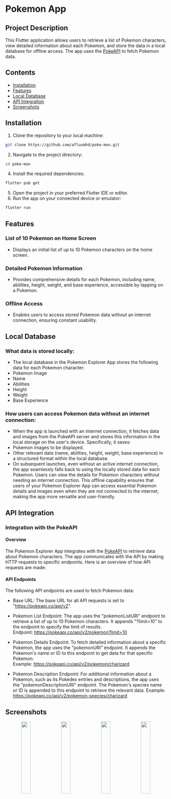 # Pokemon App

## Project Description
This Flutter application allows users to retrieve a list of Pokemon characters, view detailed information about each Pokemon, and store the data in a local database for offline access. The app uses the [PokeAPI](https://pokeapi.co/) to fetch Pokemon data.

## Contents
- [Installation](#installation)
- [Features](#features)
- [Local Database](#local-database)
- [API Integration](#api-integration)
- [Screenshots](#screenshots)

## Installation

1. Clone the repository to your local machine:
```bash
git clone https://github.com/afluxmhd/poke-mon.git
```

2. Navigate to the project directory:
```bash
cd poke-mon
```

4. Install the required dependencies:
```bash
flutter pub get
```

5. Open the project in your preferred Flutter IDE or editor.
6. Run the app on your connected device or emulator:
```bash
flutter run
```

## Features

### List of 10 Pokemon on Home Screen
- Displays an initial list of up to 10 Pokemon characters on the home screen.

### Detailed Pokemon Information
- Provides comprehensive details for each Pokemon, including name, abilities, height, weight, and base experience, accessible by tapping on a Pokemon.

### Offline Access
- Enables users to access stored Pokemon data without an internet connection, ensuring constant usability.

## Local Database

### What data is stored locally:
- The local database in the Pokemon Explorer App stores the following data for each Pokemon character:
- Pokemon Image
- Name
- Abilities
- Height
- Weight
- Base Experience

### How users can access Pokemon data without an internet connection:
- When the app is launched with an internet connection, it fetches data and images from the PokeAPI server and stores this information in the local storage on the user's device. Specifically, it saves:
- Pokemon images to be displayed.
- Other relevant data (name, abilities, height, weight, base experience) in a structured format within the local database.
- On subsequent launches, even without an active internet connection, the app seamlessly falls back to using the locally stored data for each Pokemon. Users can view the details for Pokemon characters without needing an internet connection.
This offline capability ensures that users of your Pokemon Explorer App can access essential Pokemon details and images even when they are not connected to the internet, making the app more versatile and user-friendly.

## API Integration

### Integration with the PokeAPI

#### Overview
The Pokemon Explorer App integrates with the [PokeAPI](https://pokeapi.co/) to retrieve data about Pokemon characters. The app communicates with the API by making HTTP requests to specific endpoints. Here is an overview of how API requests are made:

#### API Endpoints
The following API endpoints are used to fetch Pokemon data:

- Base URL: The base URL for all API requests is set to "https://pokeapi.co/api/v2".

- Pokemon List Endpoint: The app uses the "pokemonListURI" endpoint to retrieve a list of up to 10 Pokemon characters. It appends "?limit=10" to the endpoint to specify the limit of results.                              
  Endpoint: https://pokeapi.co/api/v2/pokemon?limit=10

- Pokemon Details Endpoint: To fetch detailed information about a specific Pokemon, the app uses the "pokemonURI" endpoint. It appends the Pokemon's name or ID to this endpoint to get data for that specific Pokemon.                          
  Example: https://pokeapi.co/api/v2/pokemon/charizard

- Pokemon Description Endpoint: For additional information about a Pokemon, such as its Pokedex entries and descriptions, the app uses the "pokemonDescriptionURI" endpoint. The Pokemon's species name or ID is appended to this endpoint to retrieve the relevant data.
  Example: https://pokeapi.co/api/v2/pokemon-species/charizard

## Screenshots

<p align="center">
  <img src="https://github.com/afluxmhd/poke-mon/assets/93920274/a9efca4a-727f-4670-a4d1-bdfa1217863c" width="24%" />
  <img src="https://github.com/afluxmhd/poke-mon/assets/93920274/aaf23e52-2d0a-44a5-b8d6-3f5e9e2265e2" width="24%" />
  <img src="https://github.com/afluxmhd/poke-mon/assets/93920274/35d9a94a-ac57-47fb-b391-43ea88b357e6" width="24%" />
 <img src="https://github.com/afluxmhd/poke-mon/assets/93920274/a008381d-2339-40c6-9155-a7e998cadad1" width="24%" />
</p>






